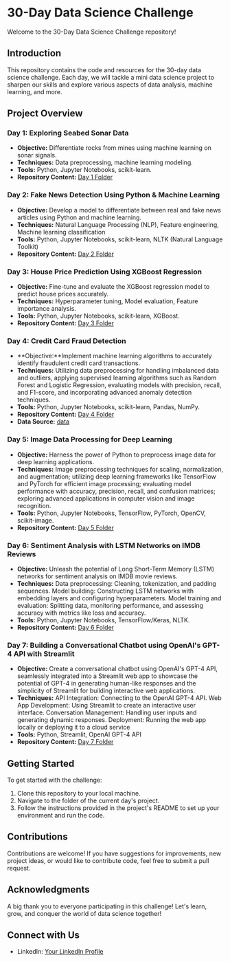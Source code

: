 # 30-Day Data Science Challenge

Welcome to the 30-Day Data Science Challenge repository!

## Introduction
This repository contains the code and resources for the 30-day data science challenge. Each day, we will tackle a mini data science project to sharpen our skills and explore various aspects of data analysis, machine learning, and more.

## Project Overview
### Day 1: Exploring Seabed Sonar Data
- **Objective:** Differentiate rocks from mines using machine learning on sonar signals.
- **Techniques:** Data preprocessing, machine learning modeling.
- **Tools:** Python, Jupyter Notebooks, scikit-learn.
- **Repository Content:** [Day 1 Folder](Day-01)
  
### Day 2: Fake News Detection Using Python & Machine Learning
- **Objective:** Develop a model to differentiate between real and fake news articles using Python and machine learning.
- **Techniques:** Natural Language Processing (NLP), Feature engineering, Machine learning classification
- **Tools:** Python, Jupyter Notebooks, scikit-learn, NLTK (Natural Language Toolkit)
- **Repository Content:** [Day 2 Folder](Day-02)

### Day 3: House Price Prediction Using XGBoost Regression
- **Objective:** Fine-tune and evaluate the XGBoost regression model to predict house prices accurately.
- **Techniques:** Hyperparameter tuning, Model evaluation, Feature importance analysis.
- **Tools:** Python, Jupyter Notebooks, scikit-learn, XGBoost.
- **Repository Content:** [Day 3 Folder](Day-03)

### Day 4: Credit Card Fraud Detection 
- **Objective:**Implement machine learning algorithms to accurately identify fraudulent credit card transactions.
- **Techniques:** Utilizing data preprocessing for handling imbalanced data and outliers, applying supervised learning algorithms such as Random Forest and Logistic Regression, evaluating models with precision, recall, and F1-score, and incorporating advanced anomaly detection techniques.
- **Tools:** Python, Jupyter Notebooks, scikit-learn, Pandas, NumPy.
- **Repository Content:** [Day 4 Folder](Day-04)
- **Data Source:** [data](https://www.kaggle.com/datasets/mlg-ulb/creditcardfraud?resource=download/)

### Day 5: Image Data Processing for Deep Learning
- **Objective:** Harness the power of Python to preprocess image data for deep learning applications.
- **Techniques:** Image preprocessing techniques for scaling, normalization, and augmentation; utilizing deep learning frameworks like TensorFlow and PyTorch for efficient image processing; evaluating model performance with accuracy, precision, recall, and confusion matrices; exploring advanced applications in computer vision and image recognition.
- **Tools:** Python, Jupyter Notebooks, TensorFlow, PyTorch, OpenCV, scikit-image.
- **Repository Content:** [Day 5 Folder](Day-05)

### Day 6: Sentiment Analysis with LSTM Networks on IMDB Reviews
- **Objective:** Unleash the potential of Long Short-Term Memory (LSTM) networks for sentiment analysis on IMDB movie reviews.
- **Techniques:** Data preprocessing: Cleaning, tokenization, and padding sequences.
Model building: Constructing LSTM networks with embedding layers and configuring hyperparameters.
Model training and evaluation: Splitting data, monitoring performance, and assessing accuracy with metrics like loss and accuracy.
- **Tools:** Python, Jupyter Notebooks, TensorFlow/Keras, NLTK.
- **Repository Content:** [Day 6 Folder](Day-06)

### Day 7: Building a Conversational Chatbot using OpenAI's GPT-4 API with Streamlit 
- **Objective:** Create a conversational chatbot using OpenAI's GPT-4 API, seamlessly integrated into a Streamlit web app to showcase the potential of GPT-4 in generating human-like responses and the simplicity of Streamlit for building interactive web applications. 
- **Techniques:** API Integration: Connecting to the OpenAI GPT-4 API.
Web App Development: Using Streamlit to create an interactive user interface.
Conversation Management: Handling user inputs and generating dynamic responses.
Deployment: Running the web app locally or deploying it to a cloud service
- **Tools:** Python, Streamlit, OpenAI GPT-4 API
- **Repository Content:** [Day 7 Folder](Day-07)


## Getting Started
To get started with the challenge:
1. Clone this repository to your local machine.
2. Navigate to the folder of the current day's project.
3. Follow the instructions provided in the project's README to set up your environment and run the code.

## Contributions
Contributions are welcome! If you have suggestions for improvements, new project ideas, or would like to contribute code, feel free to submit a pull request.

## Acknowledgments
A big thank you to everyone participating in this challenge! Let's learn, grow, and conquer the world of data science together!

## Connect with Us
- LinkedIn: [Your LinkedIn Profile](https://www.linkedin.com/in/anchal-singh-tanwar-858b21228/)

